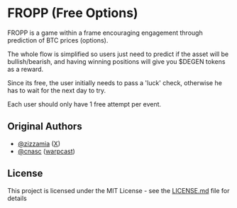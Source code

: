 # FROPP (Free Options)

FROPP is a game within a frame encouraging engagement through prediction of BTC prices (options).

The whole flow is simplified so users just need to predict if the asset will be bullish/bearish, and having winning positions will give you $DEGEN tokens as a reward.

Since its free, the user initially needs to pass a 'luck' check, otherwise he has to wait for the next day to try.

Each user should only have 1 free attempt per event.


## Original Authors

- [@zizzamia](https://github.com/zizzamia.png) ([X](https://twitter.com/Zizzamia))
- [@cnasc](https://github.com/cnasc.png) ([warpcast](https://warpcast.com/cnasc))

## License

This project is licensed under the MIT License - see the [LICENSE.md](LICENSE.md) file for details
